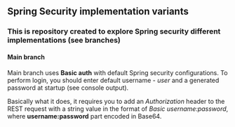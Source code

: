 ## Spring Security implementation variants
### This is repository created to explore Spring security different implementations (see branches)
#### Main branch
Main branch uses **Basic auth** with default Spring security configurations. To perform login, you should enter default username - *user*
 and a generated password at startup (see console output).
 
 Basically what it does, it requires you to add an *Authorization* header to the REST request with a string value 
in the format of *Basic username:password*, where **username:password** part encoded in Base64.
